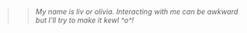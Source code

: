 >> *My name is liv or olivia. Interacting with me can be awkward but I'll try to make it kewl ^o^!*
